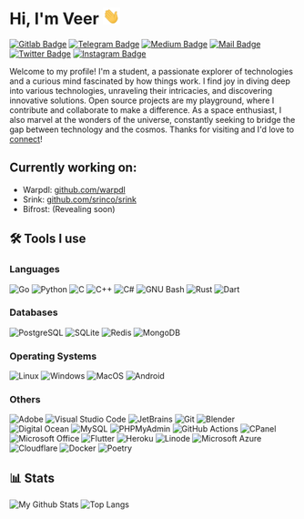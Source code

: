 # Hi, I'm Veer <img src="./wave.gif" width="30px">

[![Gitlab Badge](https://img.shields.io/badge/-celestix-FC6D26?style=flat&logo=GitLab&logoColor=white&link=https://gitlab.com/celestix/)](https://gitlab.com/celestix/)
[![Telegram Badge](https://img.shields.io/badge/-@CaptainPicard-0088cc?style=flat&logo=telegram&logoColor=white&link=https://telegram.me/captainpicard/)](https://telegram.me/captainpicard/)
[![Medium Badge](https://img.shields.io/badge/-@celestix-000000?style=flat&labelColor=000000&logo=Medium&link=https://medium.com/@celestix)](https://medium.com/@celestix)
[![Mail Badge](https://img.shields.io/badge/-i@anodite.co-c14438?style=flat&logo=gmail&logoColor=white&link=mailto:i@anodite.co)](mailto:i@anodite.co)
[![Twitter Badge](https://img.shields.io/badge/-@TheVeerRana-1ca0f1?style=flat&labelColor=1ca0f1&logo=twitter&logoColor=white&link=https://twitter.com/TheVeerRana)](https://twitter.com/TheVeerRana)
[![Instagram Badge](https://img.shields.io/badge/-@anonyindian-d10000?style=flat&logo=instagram&logoColor=white&link=https://instagram.com/anonyindian/)](https://instagram.com/anonyindian)

Welcome to my profile! I'm a student, a passionate explorer of technologies and a curious mind fascinated by how things work. I find joy in diving deep into various technologies, unraveling their intricacies, and discovering innovative solutions. Open source projects are my playground, where I contribute and collaborate to make a difference. As a space enthusiast, I also marvel at the wonders of the universe, constantly seeking to bridge the gap between technology and the cosmos. Thanks for visiting and I'd love to [connect](https://www.linkedin.com/in/celestix/)!

## Currently working on:
- Warpdl: [github.com/warpdl](https://github.com/warpdl)
- Srink: [github.com/srinco/srink](https://github.com/srinkco/srink)
- Bifrost: (Revealing soon)

## 🛠️  Tools I use

### Languages
![Go](https://img.shields.io/static/v1?style=for-the-badge&message=Go&color=00ADD8&logo=Go&logoColor=FFFFFF&label=)
![Python](https://img.shields.io/static/v1?style=for-the-badge&message=Python&color=3776AB&logo=Python&logoColor=FFFFFF&label=)
![C](https://img.shields.io/static/v1?style=for-the-badge&message=C&color=222222&logo=C&logoColor=A8B9CC&label=)
![C++](https://img.shields.io/static/v1?style=for-the-badge&message=C%2B%2B&color=00599C&logo=C%2B%2B&logoColor=FFFFFF&label=)
![C#](https://img.shields.io/static/v1?style=for-the-badge&message=C+Sharp&color=default&logo=CSharp&logoColor=FFFFFF&label=)
![GNU Bash](https://img.shields.io/static/v1?style=for-the-badge&message=GNU+Bash&color=4EAA25&logo=GNU+Bash&logoColor=FFFFFF&label=)
![Rust](https://img.shields.io/static/v1?style=for-the-badge&message=Rust&color=000000&logo=Rust&logoColor=FFFFFF&label=)
![Dart](https://img.shields.io/static/v1?style=for-the-badge&message=Dart&color=0175C2&logo=Dart&logoColor=FFFFFF&label=)

### Databases
![PostgreSQL](https://img.shields.io/static/v1?style=for-the-badge&message=PostgreSQL&color=4169E1&logo=PostgreSQL&logoColor=FFFFFF&label=)
![SQLite](https://img.shields.io/static/v1?style=for-the-badge&message=SQLite&color=003545&logo=SQLite&logoColor=FFFFFF&label=)
![Redis](https://img.shields.io/static/v1?style=for-the-badge&message=Redis&color=DC382D&logo=Redis&logoColor=FFFFFF&label=)
![MongoDB](https://img.shields.io/static/v1?style=for-the-badge&message=MongoDB&color=47A248&logo=MongoDB&logoColor=FFFFFF&label=)

### Operating Systems
![Linux](https://img.shields.io/static/v1?style=for-the-badge&message=Linux&color=red&logo=Linux&logoColor=FFFFFF&label=)
![Windows](https://img.shields.io/static/v1?style=for-the-badge&message=Windows&color=0078d4&logo=Windows&logoColor=FFFFFF&label=)
![MacOS](https://img.shields.io/static/v1?style=for-the-badge&message=MacOS&color=black&logo=MacOS&logoColor=FFFFFF&label=)
![Android](https://img.shields.io/static/v1?style=for-the-badge&message=Android&color=3DDC84&logo=Android&logoColor=FFFFFF&label=)

### Others
![Adobe](https://img.shields.io/static/v1?style=for-the-badge&message=Adobe&color=FF0000&logo=Adobe&logoColor=FFFFFF&label=)
![Visual Studio Code](https://img.shields.io/static/v1?style=for-the-badge&message=Visual+Studio+Code&color=007ACC&logo=Visual+Studio+Code&logoColor=FFFFFF&label=)
![JetBrains](https://img.shields.io/static/v1?style=for-the-badge&message=JetBrains&color=000000&logo=JetBrains&logoColor=FFFFFF&label=)
![Git](https://img.shields.io/static/v1?style=for-the-badge&message=Git&color=F05032&logo=Git&logoColor=FFFFFF&label=)
![Blender](https://img.shields.io/static/v1?style=for-the-badge&message=Blender&color=F5792A&logo=Blender&logoColor=FFFFFF&label=)
![Digital Ocean](https://img.shields.io/static/v1?style=for-the-badge&message=Digital+Ocean&color=008bcf&logo=DigitalOcean&logoColor=FFFFFF&label=)
![MySQL](https://img.shields.io/static/v1?style=for-the-badge&message=mysql&color=00758f&logo=mysql&logoColor=FBB040&label=)
![PHPMyAdmin](https://img.shields.io/static/v1?style=for-the-badge&message=Phpmyadmin&color=gray&logo=phpmyadmin&logoColor=FBB040&label=)
![GitHub Actions](https://img.shields.io/static/v1?style=for-the-badge&message=GitHub+Actions&color=2088FF&logo=GitHub+Actions&logoColor=FFFFFF&label=)
![CPanel](https://img.shields.io/static/v1?style=for-the-badge&message=CPanel&color=000000&logo=Cpanel&label=)
![Microsoft Office](https://img.shields.io/static/v1?style=for-the-badge&message=Microsoft+Office&color=D83B01&logo=Microsoft+Office&logoColor=FFFFFF&label=)
![Flutter](https://img.shields.io/static/v1?style=for-the-badge&message=Flutter&color=42A5F5&logo=flutter&logoColor=FFFFFF&label=)
![Heroku](https://img.shields.io/static/v1?style=for-the-badge&message=Heroku&color=430098&logo=Heroku&logoColor=FFFFFF&label=)
![Linode](https://img.shields.io/static/v1?style=for-the-badge&message=Linode&color=00A95C&logo=Linode&logoColor=FFFFFF&label=)
![Microsoft Azure](https://img.shields.io/static/v1?style=for-the-badge&message=Azure&color=007FFF&logo=MicrosoftAzure&logoColor=FFFFFF&label=)
![Cloudflare](https://img.shields.io/static/v1?style=for-the-badge&message=Cloudflare&color=F38020&logo=Cloudflare&logoColor=FFFFFF&label=)
![Docker](https://img.shields.io/static/v1?style=for-the-badge&message=Docker&color=2496ED&logo=Docker&logoColor=FFFFFF&label=)
![Poetry](https://img.shields.io/static/v1?style=for-the-badge&message=Poetry&color=60A5FA&logo=Poetry&logoColor=FFFFFF&label=)

## 📊 Stats
![My Github Stats](https://github-readme-stats.vercel.app/api?username=Celestix&count_private=true&show_icons=true&hide_title=true&include_all_commits=true&layout=compact&theme=radical)
![Top Langs](https://github-readme-stats.vercel.app/api/top-langs/?username=Celestix&langs_count=10&layout=compact&theme=radical)



